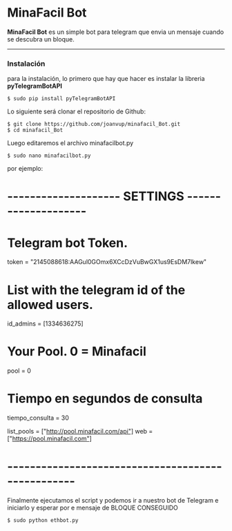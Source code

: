 MinaFacil Bot
===================
**MinaFacil Bot** es un simple bot para telegram que envia un mensaje cuando se descubra un bloque.

-------------
### Instalación
para la instalación, lo primero que hay que hacer es instalar la libreria **pyTelegramBotAPI**

    $ sudo pip install pyTelegramBotAPI

Lo siguiente será clonar el repositorio de Github:

    $ git clone https://github.com/joanvup/minafacil_Bot.git
    $ cd minafacil_Bot

Luego editaremos el archivo minafacilbot.py 

    $ sudo nano minafacilbot.py


 por ejemplo:

# -------------------- SETTINGS --------------------

# Telegram bot Token.
token = "2145088618:AAGul0GOmx6XCcDzVuBwGX1us9EsDM7lkew"

# List with the telegram id of the allowed users.
id_admins = [1334636275]

# Your Pool. 0 = Minafacil
pool = 0

# Tiempo en segundos de consulta
tiempo_consulta = 30

list_pools = ["http://pool.minafacil.com/api"]
web = ["https://pool.minafacil.com"]
# --------------------------------------------------

Finalmente ejecutamos el script y podemos ir a nuestro bot de Telegram e iniciarlo y esperar por e mensaje de BLOQUE CONSEGUIDO

    $ sudo python ethbot.py
